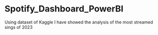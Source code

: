 # Spotify_Dashboard_PowerBI
Using dataset of Kaggle I have showed the analysis of the most streamed sings of 2023
